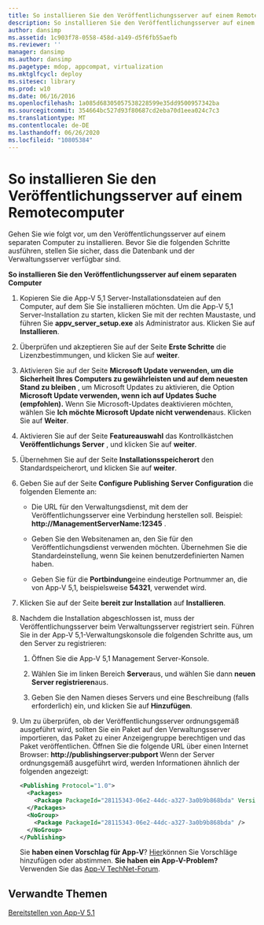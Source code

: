```yaml
---
title: So installieren Sie den Veröffentlichungsserver auf einem Remotecomputer
description: So installieren Sie den Veröffentlichungsserver auf einem Remotecomputer
author: dansimp
ms.assetid: 1c903f78-0558-458d-a149-d5f6fb55aefb
ms.reviewer: ''
manager: dansimp
ms.author: dansimp
ms.pagetype: mdop, appcompat, virtualization
ms.mktglfcycl: deploy
ms.sitesec: library
ms.prod: w10
ms.date: 06/16/2016
ms.openlocfilehash: 1a085d68305057538228599e35dd9500957342ba
ms.sourcegitcommit: 354664bc527d93f80687cd2eba70d1eea024c7c3
ms.translationtype: MT
ms.contentlocale: de-DE
ms.lasthandoff: 06/26/2020
ms.locfileid: "10805384"
---
```

# So installieren Sie den Veröffentlichungsserver auf einem Remotecomputer


Gehen Sie wie folgt vor, um den Veröffentlichungsserver auf einem separaten Computer zu installieren. Bevor Sie die folgenden Schritte ausführen, stellen Sie sicher, dass die Datenbank und der Verwaltungsserver verfügbar sind.

**So installieren Sie den Veröffentlichungsserver auf einem separaten Computer**

1. Kopieren Sie die App-V 5,1 Server-Installationsdateien auf den Computer, auf dem Sie Sie installieren möchten. Um die App-V 5,1 Server-Installation zu starten, klicken Sie mit der rechten Maustaste, und führen Sie **appv\_server\_setup.exe** als Administrator aus. Klicken Sie auf **Installieren**.

2. Überprüfen und akzeptieren Sie auf der Seite **Erste Schritte** die Lizenzbestimmungen, und klicken Sie auf **weiter**.

3. Aktivieren Sie auf der Seite **Microsoft Update verwenden, um die Sicherheit Ihres Computers zu gewährleisten und auf dem neuesten Stand zu bleiben** , um Microsoft Updates zu aktivieren, die Option **Microsoft Update verwenden, wenn ich auf Updates Suche (empfohlen).** Wenn Sie Microsoft-Updates deaktivieren möchten, wählen Sie **Ich möchte Microsoft Update nicht verwenden**aus. Klicken Sie auf **Weiter**.

4. Aktivieren Sie auf der Seite **Featureauswahl** das Kontrollkästchen **Veröffentlichungs Server** , und klicken Sie auf **weiter**.

5. Übernehmen Sie auf der Seite **Installationsspeicherort** den Standardspeicherort, und klicken Sie auf **weiter**.

6. Geben Sie auf der Seite **Configure Publishing Server Configuration** die folgenden Elemente an:

   -   Die URL für den Verwaltungsdienst, mit dem der Veröffentlichungsserver eine Verbindung herstellen soll. Beispiel: **http://ManagementServerName:12345** .

   -   Geben Sie den Websitenamen an, den Sie für den Veröffentlichungsdienst verwenden möchten. Übernehmen Sie die Standardeinstellung, wenn Sie keinen benutzerdefinierten Namen haben.

   -   Geben Sie für die **Portbindung**eine eindeutige Portnummer an, die von App-V 5,1, beispielsweise **54321**, verwendet wird.

7. Klicken Sie auf der Seite **bereit zur Installation** auf **Installieren**.

8. Nachdem die Installation abgeschlossen ist, muss der Veröffentlichungsserver beim Verwaltungsserver registriert sein. Führen Sie in der App-V 5,1-Verwaltungskonsole die folgenden Schritte aus, um den Server zu registrieren:

   1.  Öffnen Sie die App-V 5,1 Management Server-Konsole.

   2.  Wählen Sie im linken Bereich **Server**aus, und wählen Sie dann **neuen Server registrieren**aus.

   3.  Geben Sie den Namen dieses Servers und eine Beschreibung (falls erforderlich) ein, und klicken Sie auf **Hinzufügen**.

9. Um zu überprüfen, ob der Veröffentlichungsserver ordnungsgemäß ausgeführt wird, sollten Sie ein Paket auf den Verwaltungsserver importieren, das Paket zu einer Anzeigengruppe berechtigen und das Paket veröffentlichen. Öffnen Sie die folgende URL über einen Internet Browser: <strong> http://publishingserver:pubport </strong> Wenn der Server ordnungsgemäß ausgeführt wird, werden Informationen ähnlich der folgenden angezeigt:

   ```xml
   <Publishing Protocol="1.0">
     <Packages>
       <Package PackageId="28115343-06e2-44dc-a327-3a0b9b868bda" VersionId="5d03c08f-51dc-4026-8cf9-15ebe3d65a72" PackageUrl="\\server\share\file.appv" />
     </Packages>
     <NoGroup>
       <Package PackageId="28115343-06e2-44dc-a327-3a0b9b868bda" />
     </NoGroup>
   </Publishing>
   ```

   Sie **haben einen Vorschlag für App-V**? [Hier](http://appv.uservoice.com/forums/280448-microsoft-application-virtualization)können Sie Vorschläge hinzufügen oder abstimmen. **Sie haben ein App-V-Problem?** Verwenden Sie das [App-V TechNet-Forum](https://social.technet.microsoft.com/Forums/home?forum=mdopappv).

## Verwandte Themen


[Bereitstellen von App-V 5.1](deploying-app-v-51.md)

 

 





